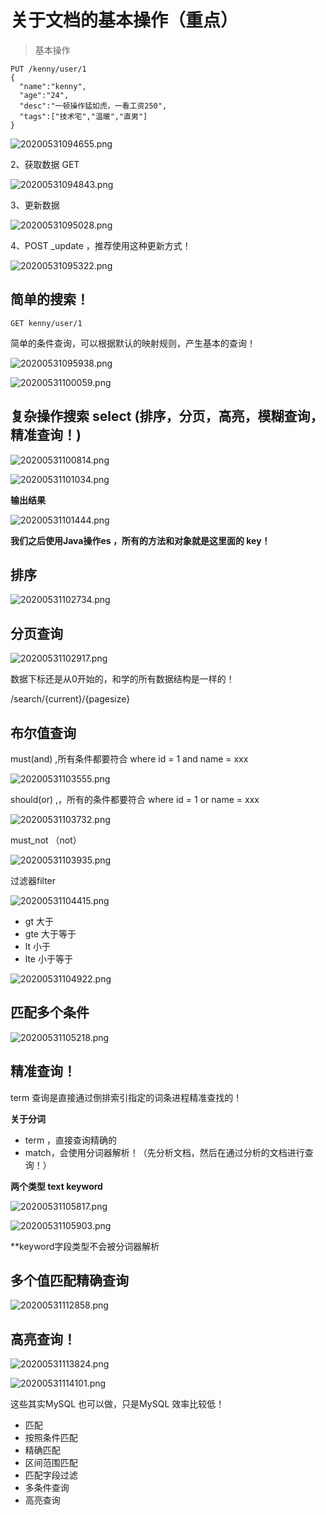 # 关于文档的基本操作（重点）

> 基本操作

```
PUT /kenny/user/1
{
  "name":"kenny",
  "age":"24",
  "desc":"一顿操作猛如虎，一看工资250",
  "tags":["技术宅","温暖","直男"]
}
```

![20200531094655.png](images/20200531094655.png)

2、获取数据 GET

![20200531094843.png](images/20200531094843.png)

3、更新数据

![20200531095028.png](images/20200531095028.png)

4、POST _update ，推荐使用这种更新方式！

![20200531095322.png](images/20200531095322.png)

## 简单的搜索！

```
GET kenny/user/1
```
简单的条件查询，可以根据默认的映射规则，产生基本的查询！

![20200531095938.png](images/20200531095938.png)

![20200531100059.png](images/20200531100059.png)

## 复杂操作搜索 select (排序，分页，高亮，模糊查询，精准查询！)

![20200531100814.png](images/20200531100814.png)

![20200531101034.png](images/20200531101034.png)

**输出结果**

![20200531101444.png](images/20200531101444.png)

**我们之后使用Java操作es ，所有的方法和对象就是这里面的 key！**

## 排序

![20200531102734.png](images/20200531102734.png)

## 分页查询

![20200531102917.png](images/20200531102917.png)

数据下标还是从0开始的，和学的所有数据结构是一样的！

/search/{current}/{pagesize}

## 布尔值查询

must(and) ,所有条件都要符合 where id = 1 and name = xxx

![20200531103555.png](images/20200531103555.png)

should(or) ,，所有的条件都要符合 where id = 1 or name = xxx

![20200531103732.png](images/20200531103732.png)

must_not （not）

![20200531103935.png](images/20200531103935.png)

过滤器filter

![20200531104415.png](images/20200531104415.png)

* gt 大于
* gte 大于等于
* lt 小于
* lte 小于等于

![20200531104922.png](images/20200531104922.png)

## 匹配多个条件

![20200531105218.png](images/20200531105218.png)

## 精准查询！

term 查询是直接通过倒排索引指定的词条进程精准查找的！

**关于分词**
 * term ，直接查询精确的
 * match，会使用分词器解析！（先分析文档，然后在通过分析的文档进行查询！）
 
**两个类型 text keyword**

![20200531105817.png](images/20200531105817.png)

![20200531105903.png](images/20200531105903.png)

**keyword字段类型不会被分词器解析

## 多个值匹配精确查询

![20200531112858.png](images/20200531112858.png)

## 高亮查询！

![20200531113824.png](images/20200531113824.png)

![20200531114101.png](images/20200531114101.png)

这些其实MySQL 也可以做，只是MySQL 效率比较低！
 * 匹配
 * 按照条件匹配
 * 精确匹配
 * 区间范围匹配
 * 匹配字段过滤
 * 多条件查询
 * 高亮查询
